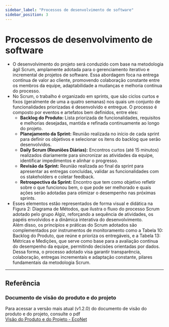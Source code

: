 ```yaml
---
sidebar_label: "Processos de desenvolvimento de software"
sidebar_position: 3
---
```


# Processos de desenvolvimento de software

- O desenvolvimento do projeto será conduzido com base na metodologia ágil Scrum, amplamente adotada para o gerenciamento iterativo e incremental de projetos de software. Essa abordagem foca na entrega contínua de valor ao cliente, promovendo colaboração constante entre os membros da equipe, adaptabilidade a mudanças e melhoria contínua do processo.
- No Scrum, o trabalho é organizado em sprints, que são ciclos curtos e fixos (geralmente de uma a quatro semanas) nos quais um conjunto de funcionalidades priorizadas é desenvolvido e entregue. O processo é composto por eventos e artefatos bem definidos, entre eles:
    - **Backlog do Produto:**  Lista priorizada de funcionalidades, requisitos e melhorias desejadas, mantida e refinada continuamente ao longo do projeto.
    - **Planejamento da Sprint:** Reunião realizada no início de cada sprint para definir os objetivos e selecionar os itens do backlog que serão desenvolvidos.
    - **Daily Scrum (Reuniões Diárias):** Encontros curtos (até 15 minutos) realizados diariamente para sincronizar as atividades da equipe, identificar impedimentos e alinhar o progresso.
    - **Revisão da Sprint:** Reunião realizada ao final da sprint para apresentar as entregas concluídas, validar as funcionalidades com os stakeholders e coletar feedback.
    - **Retrospectiva da Sprint:** Encontro que tem como objetivo refletir sobre o que funcionou bem, o que pode ser melhorado e quais ações serão adotadas para otimizar o desempenho nas próximas sprints.
- Esses elementos estão representados de forma visual e didática na Figura 2:   Diagrama de Métodos, que ilustra o fluxo do processo Scrum adotado pelo grupo Algiz, reforçando a sequência de atividades, os papéis envolvidos e a dinâmica interativa do desenvolvimento.  
Além disso, os princípios e práticas do Scrum adotados são complementados por instrumentos de monitoramento como a Tabela 10: Backlog do Produto, que reúne e prioriza os entregáveis, e a Tabela 13: Métricas e Medições, que serve como base para a avaliação contínua do desempenho da equipe, permitindo decisões orientadas por dados.  
Dessa forma, o processo adotado visa garantir transparência, colaboração, entregas incrementais e adaptação constante, pilares fundamentais da metodologia Scrum.

---

## Referência
### Documento de visão do produto e do projeto
Para acessar a versão mais atual (v1.2.0) do documento de visão do produto e do projeto, consulte o pdf  
[Visão do Produto e do Projeto - EcoNet](../../static/files/visao-do-produto-e-do-projeto-algiz-2025.1.pdf)
